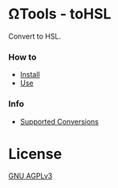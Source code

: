 # ΩTools - toHSL
Convert to HSL.

### How to
* [Install](./wiki/Install.md)
* [Use](./wiki/Use.md)


### Info
* [Supported Conversions](./wiki/Supported.md)


# License
[GNU AGPLv3](./LICENSE)
